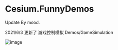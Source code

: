 # Cesium.FunnyDemos
Update By mood.

2021/6/3
更新了 游戏控制模拟 Demos/GameSimulation

![image](https://github.com/YYYY-CASUAL/Cesium.FunnyDemos/blob/master/Assets/GameSimulation.gif)

